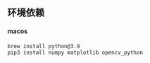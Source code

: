 ## 环境依赖

#### macos
```bash
brew install python@3.9
pip3 install numpy matplotlib opencv_python
```



